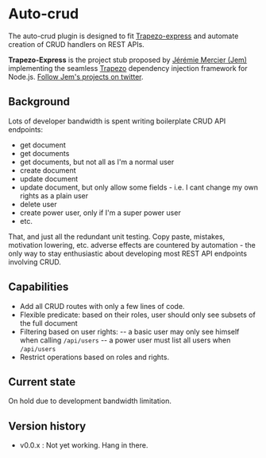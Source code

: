 # Auto-crud
The auto-crud plugin is designed to fit [Trapezo-express](https://github.com/Dercetech/trapezo-express) and automate creation of CRUD handlers on REST APIs.

**Trapezo-Express** is the project stub proposed by [Jérémie Mercier (Jem)](https://www.linkedin.com/in/jeremiemercier/) implementing the seamless [Trapezo](https://github.com/Dercetech/trapezo) dependency injection framework for Node.js. [Follow Jem's projects on twitter](https://twitter.com/dercetech).

## Background
Lots of developer bandwidth is spent writing boilerplate CRUD API endpoints:
- get document
- get documents
- get documents, but not all as I'm a normal user
- create document
- update document
- update document, but only allow some fields - i.e. I cant change my own rights as a plain user
- delete user
- create power user, only if I'm a super power user
- etc.

That, and just all the redundant unit testing. Copy paste, mistakes, motivation lowering, etc. adverse effects are countered by automation - the only way to stay enthusiastic about developing most REST API endpoints involving CRUD.

## Capabilities
- Add all CRUD routes with only a few lines of code.
- Flexible predicate: based on their roles, user should only see subsets of the full document
- Filtering based on user rights:
-- a basic user may only see himself when calling `/api/users`
-- a power user must list all users when `/api/users`
- Restrict operations based on roles and rights.

## Current state
On hold due to development bandwidth limitation.

## Version history
- v0.0.x : Not yet working. Hang in there.
